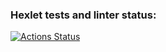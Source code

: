 ### Hexlet tests and linter status:
[![Actions Status](https://github.com/komatozaNN/qa-auto-engineer-javascript-project-44/actions/workflows/hexlet-check.yml/badge.svg)](https://github.com/komatozaNN/qa-auto-engineer-javascript-project-44/actions)